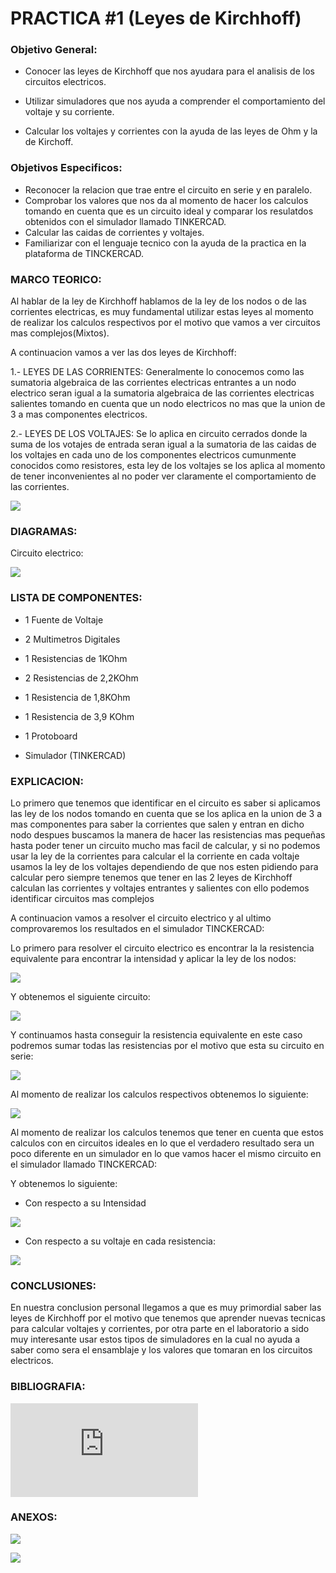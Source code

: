 # PRACTICA #1 (Leyes de Kirchhoff)

### Objetivo General:
- Conocer las leyes de Kirchhoff que nos ayudara para el analisis de los circuitos electricos.

- Utilizar simuladores que nos ayuda a comprender el comportamiento del voltaje y su corriente.
 
- Calcular los voltajes y corrientes con la ayuda de las leyes de Ohm y la de Kirchoff.

### Objetivos Especificos:

- Reconocer la relacion que trae entre el circuito en serie y en paralelo.
- Comprobar los valores que nos da al momento de hacer los calculos tomando en cuenta que es un circuito ideal y comparar los resulatdos obtenidos con el simulador llamado TINKERCAD.
- Calcular las caidas de corrientes y voltajes.
- Familiarizar con el lenguaje tecnico con la ayuda de la practica en la plataforma de TINCKERCAD.

### MARCO TEORICO:

 Al hablar de la ley de Kirchhoff hablamos de la ley de los nodos o de las corrientes electricas, es muy fundamental utilizar estas leyes al momento de realizar los calculos respectivos por el motivo que vamos  a ver circuitos mas complejos(Mixtos).
 
 A continuacion vamos a ver las dos leyes de Kirchhoff:
 
 1.- LEYES DE LAS CORRIENTES: Generalmente lo conocemos como las  sumatoria algebraica de las corrientes electricas entrantes a un nodo electrico seran igual a la sumatoria algebraica de las corrientes electricas salientes tomando en cuenta que un nodo  electricos no mas que la union de 3 a mas componentes electricos.
 
  2.- LEYES DE LOS VOLTAJES: Se lo aplica en circuito cerrados donde la suma de los votajes de entrada  seran igual a la sumatoria de las caidas de los voltajes en cada uno de los componentes electricos cumunmente conocidos como resistores, esta ley de los voltajes se los aplica  al momento de tener inconvenientes al no poder ver claramente el comportamiento de las corrientes.
  
![](https://github.com/JonathanGuaman/Laboratorios/blob/main/Img/Mapa%20Conceptual.png)

### DIAGRAMAS:

Circuito electrico:

![](https://github.com/JonathanGuaman/Laboratorios/blob/c08aaddca765b7a9e09c5fbff672ca88b21c770c/Img/Diagrama%202.png)


### LISTA DE COMPONENTES:

- 1 Fuente de Voltaje

-  2  Multimetros Digitales

- 1 Resistencias de 1KOhm

- 2 Resistencias de 2,2KOhm

- 1 Resistencia de 1,8KOhm

- 1 Resistencia de 3,9 KOhm

- 1 Protoboard

- Simulador (TINKERCAD)

### EXPLICACION:
 
 Lo primero que tenemos que identificar en el circuito es saber si aplicamos las ley de los nodos tomando en cuenta que se los aplica en la union de 3 a mas componentes para saber la corrientes que salen y entran en dicho nodo despues buscamos la manera de hacer las resistencias mas  pequeñas hasta poder tener un circuito mucho mas facil de calcular, y si no podemos usar la ley de la corrientes para calcular el la corriente en cada voltaje usamos la ley de los voltajes dependiendo de que nos esten pidiendo para calcular pero siempre tenemos que tener en las 2 leyes de Kirchhoff calculan las corrientes y voltajes entrantes y salientes con ello podemos identificar circuitos mas complejos 

A continuacion vamos a resolver el circuito electrico y al ultimo comprovaremos los resultados en el simulador TINCKERCAD:

Lo primero para resolver el circuito electrico es encontrar la la resistencia equivalente para encontrar la intensidad y aplicar la ley de los nodos:

![](https://github.com/JonathanGuaman/Laboratorios/blob/c08aaddca765b7a9e09c5fbff672ca88b21c770c/Img/Diagrama%202.png)

Y obtenemos el siguiente circuito:

![](https://github.com/JonathanGuaman/Laboratorios/blob/c08aaddca765b7a9e09c5fbff672ca88b21c770c/Img/Diagrama%203.png)

Y continuamos hasta conseguir la resistencia  equivalente en este caso podremos sumar todas las resistencias por el motivo que esta su circuito en serie:

![](https://github.com/JonathanGuaman/Laboratorios/blob/c08aaddca765b7a9e09c5fbff672ca88b21c770c/Img/Diagrama%204.png)

Al momento de realizar los calculos respectivos obtenemos lo siguiente:

![](https://github.com/JonathanGuaman/Laboratorios/blob/7686e082ca4de913d3cb7e45c7d5df912e24af38/Img%20%20en%20TINCKERCAD/Resultados.png)

Al momento de realizar los calculos tenemos que tener en cuenta que estos calculos con en circuitos ideales en lo que el verdadero resultado sera un poco diferente en un simulador en lo que vamos hacer el mismo circuito en el simulador llamado TINCKERCAD:

Y obtenemos lo siguiente:

- Con respecto a su Intensidad 

![](https://github.com/JonathanGuaman/Laboratorios/blob/7686e082ca4de913d3cb7e45c7d5df912e24af38/Img%20%20en%20TINCKERCAD/Diagrama%20en%20TINCKERCAD%20(2).png)

- Con respecto a su voltaje en cada resistencia:

![](https://github.com/JonathanGuaman/Laboratorios/blob/7686e082ca4de913d3cb7e45c7d5df912e24af38/Img%20%20en%20TINCKERCAD/Diagrama%20en%20TINCKERCAD%20(1).png)

### CONCLUSIONES:

En nuestra conclusion personal llegamos a que es muy primordial saber las leyes de Kirchhoff por el motivo que tenemos que aprender nuevas tecnicas para calcular voltajes y corrientes, por otra parte en el laboratorio a sido muy interesante usar estos tipos de simuladores en la cual no ayuda a saber como sera el ensamblaje  y los valores que tomaran en los circuitos electricos.

### BIBLIOGRAFIA:

![](https://github.com/JonathanGuaman/Laboratorios/blob/main/Bibliografia/Leyde%20Korchhoff.txt)


### ANEXOS:

![](https://github.com/JonathanGuaman/Laboratorios/blob/main/Img/Calculos%20del%20Circuito.png)

![](https://github.com/JonathanGuaman/Laboratorios/blob/main/Tabla%20de%20Valores.png)





